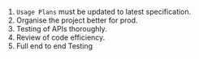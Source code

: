 1. `Usage Plans` must be updated to latest specification.
2. Organise the project better for prod.
3. Testing of APIs thoroughly.
4. Review of code efficiency.
5. Full end to end Testing
